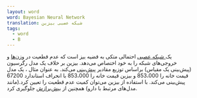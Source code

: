 ```yaml
---
layout: word
word: Bayesian Neural Network
translation: شبکه عصبی بیزین
tags:
  - word
  - B
---
```


یک[ شبکه عصبی](/N/neural_network/) احتمالی متکی به قضیه [بیز](https://betterexplained.com/articles/an-intuitive-and-short-explanation-of-bayes-theorem/) است که عدم قطعیت در [وزن‌ها](/W/weight/) و خروجی‌های شبکه را به خود اختصاص می‌دهد. بیزین بر خلاف یک مدل رگرسیون (پیش‌بینی یک مقیاس) براساس توزیع مقادیر [پیش‌بینی](/P/prediction/) می‌کند. به عنوان مثال ، یک مدل قیمت خانه را 853،000 و بیزین قیمت خانه را 853،000 با انحراف استاندارد 67200 پیش‌بینی می‌کند. با استفاده از بیزین می‌توان کمیت عدم قطعیت را تعیین کرد.(مانند مدل‌های مرتبط با دارو) همچنین از [بیش‌برازش](/O/overfitting/) جلوگیری کرد.
